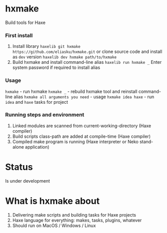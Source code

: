 # hxmake
Build tools for Haxe

### First install
1. Install library
`haxelib git hxmake https://github.com/eliasku/hxmake.git`
or clone source code and install as `dev` version
`haxelib dev hxmake path/to/hxmake`
2. Build hxmake and install command-line alias
`haxelib run hxmake _`
Enter system password if required to install alias

### Usage
`hxmake` - run hxmake
`hxmake _` - rebuild hxmake tool and reinstall command-line alias
`hxmake all arguments you need` - usage
`hxmake idea haxe` - run `idea` and `haxe` tasks for project

### Running steps and environment
1. Linked modules are scanned from current-working-directory (Haxe compiler)
2. Build scripts class-path are added at compile-time (Haxe compiler)
3. Compiled make program is running (Haxe interpreter or Neko stand-alone application)

# Status
Is under development

# What is hxmake about
1. Delivering make scripts and building tasks for Haxe projects
2. Haxe language for everything: makes, tasks, plugins, whatever
3. Should run on MacOS / Windows / Linux
